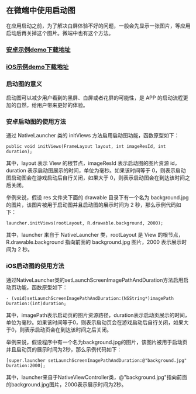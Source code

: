 ## 在微端中使用启动图

在应用启动之前，为了解决白屏体验不好的问题，一般会先显示一张图片，等应用启动后再关掉这个图片。微端中也有这个方法。

### [安卓示例demo下载地址](http://tool.egret-labs.org/microclient/doc/zip/launchimageAndroidV1.2.zip)

### [iOS示例demo下载地址](http://tool.egret-labs.org/microclient/doc/zip/launchimageIOS.zip)

### 启动图的意义

启动图可以减少用户看到的黑屏、白屏或者花屏的可能性，是 APP 的启动流程更加的自然，给用户带来更好的体验。

### 安卓启动图的使用方法

通过 NativeLauncher 类的 initViews 方法启用启动图功能，函数原型如下：


```
public void initViews(FrameLayout layout, int imageResId, int duration);
```

其中，layout 表示 View 的根节点，imageResId 表示启动图的图片资源 id，duration 表示启动图展示的时间，单位为毫秒。如果该时间等于 0，则表示启动图启动图会在游戏启动后自行关闭，如果大于 0，则表示启动图会在到达该时间之后关闭。

举例来说，假设 res 文件夹下面的 drawable 目录下有一个名为 background.jpg 的图片，该图片被用于启动图并且启动图的展示时间为 2 秒，那么示例代码如下：


```
launcher.initViews(rootLayout, R.drawable.background, 2000);
```

其中，launcher 来自于 NativeLauncher 类，rootLayout 是 View 的根节点，R.drawable.background 指向前面的 background.jpg 图片，2000 表示展示时间为 2 秒。


### iOS启动图的使用方法
通过NativeLauncher类的setLaunchScreenImagePathAndDuration方法启用启动页功能，函数原型如下：


```
- (void)setLaunchScreenImagePathAndDuration:(NSString*)imagePath Duration:(int)duration;
```

其中，imagePath表示启动页的图片资源路径，duration表示启动页展示的时间，单位为毫秒。如果该时间等于0，则表示启动页会在游戏启动后自行关闭，如果大于0，则表示启动页会在到达该时间之后关闭。

举例来说，假设程序中有一个名为background.jpg的图片，该图片被用于启动页并且启动页的展示时间为2秒，那么示例代码如下：


```
[super.launcher setLaunchScreenImagePathAndDuration:@"background.jpg" Duration:2000];
```

其中，launcher来自于NativeViewController类，@"background.jpg"指向前面的background.jpg图片，2000表示展示时间为2秒。

